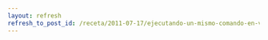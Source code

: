 ```yaml
---
layout: refresh
refresh_to_post_id: /receta/2011-07-17/ejecutando-un-mismo-comando-en-varias-mquinas-con-fabric
---
```

